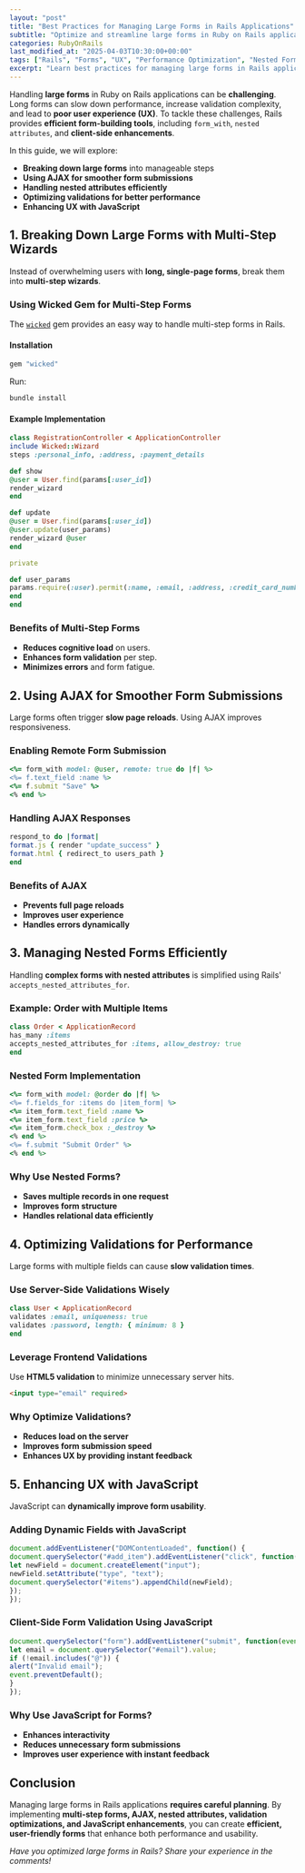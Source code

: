 ```yaml
---
layout: "post"
title: "Best Practices for Managing Large Forms in Rails Applications"
subtitle: "Optimize and streamline large forms in Ruby on Rails applications for better UX and performance."
categories: RubyOnRails
last_modified_at: "2025-04-03T10:30:00+00:00"
tags: ["Rails", "Forms", "UX", "Performance Optimization", "Nested Forms", "JavaScript"]
excerpt: "Learn best practices for managing large forms in Rails applications, including form optimization, validation strategies, and performance improvements."
---
```

Handling **large forms** in Ruby on Rails applications can be **challenging**. Long forms can slow down performance, increase validation complexity, and lead to **poor user experience (UX)**. To tackle these challenges, Rails provides **efficient form-building tools**, including `form_with`, `nested attributes`, and **client-side enhancements**.

In this guide, we will explore:

- **Breaking down large forms** into manageable steps
- **Using AJAX for smoother form submissions**
- **Handling nested attributes efficiently**
- **Optimizing validations for better performance**
- **Enhancing UX with JavaScript**

## **1. Breaking Down Large Forms with Multi-Step Wizards**

Instead of overwhelming users with **long, single-page forms**, break them into **multi-step wizards**.

### **Using Wicked Gem for Multi-Step Forms**
The [`wicked`](https://github.com/schneems/wicked) gem provides an easy way to handle multi-step forms in Rails.

#### **Installation**
```ruby
gem "wicked"
```

Run:
```sh
bundle install
```

#### **Example Implementation**
```ruby
class RegistrationController < ApplicationController
include Wicked::Wizard
steps :personal_info, :address, :payment_details

def show
@user = User.find(params[:user_id])
render_wizard
end

def update
@user = User.find(params[:user_id])
@user.update(user_params)
render_wizard @user
end

private

def user_params
params.require(:user).permit(:name, :email, :address, :credit_card_number)
end
end
```

### **Benefits of Multi-Step Forms**
- **Reduces cognitive load** on users.
- **Enhances form validation** per step.
- **Minimizes errors** and form fatigue.

## **2. Using AJAX for Smoother Form Submissions**

Large forms often trigger **slow page reloads**. Using AJAX improves responsiveness.

### **Enabling Remote Form Submission**
```ruby
<%= form_with model: @user, remote: true do |f| %>
<%= f.text_field :name %>
<%= f.submit "Save" %>
<% end %>
```

### **Handling AJAX Responses**
```ruby
respond_to do |format|
format.js { render "update_success" }
format.html { redirect_to users_path }
end
```

### **Benefits of AJAX**
- **Prevents full page reloads**
- **Improves user experience**
- **Handles errors dynamically**

## **3. Managing Nested Forms Efficiently**

Handling **complex forms with nested attributes** is simplified using Rails' `accepts_nested_attributes_for`.

### **Example: Order with Multiple Items**
```ruby
class Order < ApplicationRecord
has_many :items
accepts_nested_attributes_for :items, allow_destroy: true
end
```

### **Nested Form Implementation**
```ruby
<%= form_with model: @order do |f| %>
<%= f.fields_for :items do |item_form| %>
<%= item_form.text_field :name %>
<%= item_form.text_field :price %>
<%= item_form.check_box :_destroy %>
<% end %>
<%= f.submit "Submit Order" %>
<% end %>
```

### **Why Use Nested Forms?**
- **Saves multiple records in one request**
- **Improves form structure**
- **Handles relational data efficiently**

## **4. Optimizing Validations for Performance**

Large forms with multiple fields can cause **slow validation times**.

### **Use Server-Side Validations Wisely**
```ruby
class User < ApplicationRecord
validates :email, uniqueness: true
validates :password, length: { minimum: 8 }
end
```

### **Leverage Frontend Validations**
Use **HTML5 validation** to minimize unnecessary server hits.

```html
<input type="email" required>
```

### **Why Optimize Validations?**
- **Reduces load on the server**
- **Improves form submission speed**
- **Enhances UX by providing instant feedback**

## **5. Enhancing UX with JavaScript**

JavaScript can **dynamically improve form usability**.

### **Adding Dynamic Fields with JavaScript**
```javascript
document.addEventListener("DOMContentLoaded", function() {
document.querySelector("#add_item").addEventListener("click", function() {
let newField = document.createElement("input");
newField.setAttribute("type", "text");
document.querySelector("#items").appendChild(newField);
});
});
```

### **Client-Side Form Validation Using JavaScript**
```javascript
document.querySelector("form").addEventListener("submit", function(event) {
let email = document.querySelector("#email").value;
if (!email.includes("@")) {
alert("Invalid email");
event.preventDefault();
}
});
```

### **Why Use JavaScript for Forms?**
- **Enhances interactivity**
- **Reduces unnecessary form submissions**
- **Improves user experience with instant feedback**

## **Conclusion**

Managing large forms in Rails applications **requires careful planning**. By implementing **multi-step forms, AJAX, nested attributes, validation optimizations, and JavaScript enhancements**, you can create **efficient, user-friendly forms** that enhance both performance and usability.

*Have you optimized large forms in Rails? Share your experience in the comments!*
